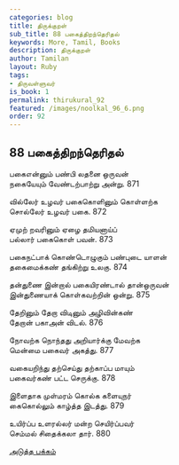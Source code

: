 ```yaml
---
categories: blog
title: திருக்குறள்
sub_title: 88 பகைத்திறந்தெரிதல்
keywords: More, Tamil, Books
description: திருக்குறள்
author: Tamilan
layout: Ruby
tags:
- திருவள்ளுவர்
is_book: 1
permalink: thirukural_92
featured: /images/noolkal_96_6.png
order: 92
---
```

## 88 பகைத்திறந்தெரிதல்

பகைஎன்னும் பண்பி லதனை ஒருவன்  
நகையேயும் வேண்டற்பாற்று அன்று. 871

வில்லேர் உழவர் பகைகொளினும் கொள்ளற்க  
சொல்லேர் உழவர் பகை. 872

ஏமுற் றவரினும் ஏழை தமியனாய்ப்  
பல்லார் பகைகொள் பவன். 873

பகைநட்பாக் கொண்டொழுகும் பண்புடை யாளன்  
தகைமைக்கண் தங்கிற்று உலகு. 874

தன்துணை இன்றால் பகையிரண்டால் தான்ஒருவன்  
இன்துணையாக் கொள்கவற்றின் ஒன்று. 875

தேறினும் தேறா விடினும் அழிவின்கண்  
தேறான் பகாஅன் விடல். 876

நோவற்க நொந்தது அறியார்க்கு மேவற்க  
மென்மை பகைவர் அகத்து. 877

வகையறிந்து தற்செய்து தற்காப்ப மாயும்  
பகைவர்கண் பட்ட செருக்கு. 878

இளைதாக முள்மரம் கொல்க களையுநர்  
கைகொல்லும் காழ்த்த இடத்து. 879

உயிர்ப்ப உளரல்லர் மன்ற செயிர்ப்பவர்  
செம்மல் சிதைக்கலா தார். 880

[அடுத்த பக்கம்](thirukural_93)